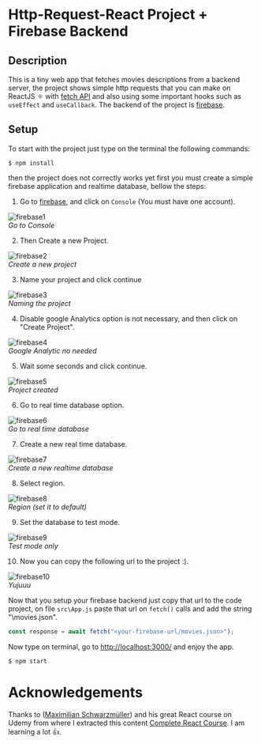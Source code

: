 # Http-Request-React Project + Firebase Backend

## Description

This is a tiny web app that fetches movies descriptions from a backend server, the project shows simple http requests that you can make on ReactJS ⚛ with [fetch API](https://developer.mozilla.org/es/docs/Web/API/Fetch_API) and also using some important hooks such as `useEffect` and `useCallback`. The backend of the project is [firebase](https://firebase.google.com/).

## Setup

To start with the project just type on the terminal the following commands:

```
$ npm install
```

then the project does not correctly works yet first you must create a simple firebase application and realtime database, bellow the steps:

1. Go to [firebase](https://firebase.google.com/), and click on `Console` (You must have one account).
<p>
  <img src="./resources/firebase_setup1.PNG" alt="firebase1">
  <br>
  <em>Go to Console</em>
</p>

2. Then Create a new Project.
 <p>
  <img src="./resources/firebase_setup2.jpg" alt="firebase2">
  <br>
  <em>Create a new project</em>
</p>

3. Name your project and click continue
 <p>
  <img src="./resources/firebase_setup3.PNG" alt="firebase3">
  <br>
  <em>Naming the project</em>
</p>

4. Disable google Analytics option is not necessary, and then click on "Create Project".
 <p>
  <img src="./resources/firebase_setup4.PNG" alt="firebase4">
  <br>
  <em>Google Analytic no needed</em>
</p>

5. Wait some seconds and click continue.
 <p>
  <img src="./resources/firebase_setup5.PNG" alt="firebase5">
  <br>
  <em>Project created</em>
</p>

6. Go to real time database option.
 <p>
  <img src="./resources/firebase_setup6.PNG" alt="firebase6">
  <br>
  <em>Go to real time database</em>
</p>

7. Create a new real time database.
 <p>
  <img src="./resources/firebase_setup7.PNG" alt="firebase7">
  <br>
  <em>Create a new realtime database</em>
</p>

8. Select region.
 <p>
  <img src="./resources/firebase_setup8.PNG" alt="firebase8">
  <br>
  <em>Region (set it to default)</em>
</p>

9. Set the database to test mode.
 <p>
  <img src="./resources/firebase_setup9.PNG" alt="firebase9">
  <br>
  <em>Test mode only</em>
</p>

10. Now you can copy the following url to the project :).
 <p>
  <img src="./resources/firebase_setup10.PNG" alt="firebase10">
  <br>
  <em>Yujuuu</em>
</p>

Now that you setup your firebase backend just copy that url to the code project, on file `src\App.js` paste that url on `fetch()` calls and add the string "\movies.json".

```javascript
const response = await fetch("<your-firebase-url/movies.json>");
```

Now type on terminal, go to [http://localhost:3000/](http://localhost:3000/) and enjoy the app.

```
$ npm start
```

# Acknowledgements

Thanks to ([Maximilian Schwarzmüller](https://www.linkedin.com/in/maximilian-schwarzmueller/)) and his great React course on Udemy from where I extracted this content [Complete React Course](https://www.udemy.com/course/react-the-complete-guide-incl-redux/). I am learning a lot 👍.
